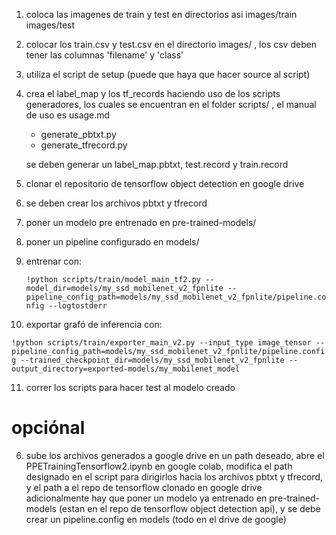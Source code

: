 1. coloca las imagenes de train y test en directorios asi
    images/train
    images/test
2. colocar los train.csv y test.csv en el directorio images/ , los csv deben tener las columnas
   'filename' y 'class'
3. utiliza el script de setup (puede que haya que hacer source al script)
4. crea el label_map y los tf_records haciendo uso de los scripts generadores, los cuales se
   encuentran en el folder scripts/ , el manual de uso es usage.md
    - generate_pbtxt.py
    - generate_tfrecord.py

   se deben  generar un label_map.pbtxt, test.record y train.record

5. clonar el repositorio de tensorflow object detection en google drive

6. se deben crear los archivos pbtxt y tfrecord

7. poner un modelo pre entrenado en pre-trained-models/

8. poner un pipeline configurado en models/

9. entrenar con:

   ```!python scripts/train/model_main_tf2.py --model_dir=models/my_ssd_mobilenet_v2_fpnlite --pipeline_config_path=models/my_ssd_mobilenet_v2_fpnlite/pipeline.config --logtostderr```

10. exportar grafó de inferencia con:

   ```!python scripts/train/exporter_main_v2.py --input_type image_tensor --pipeline_config_path=models/my_ssd_mobilenet_v2_fpnlite/pipeline.config --trained_checkpoint_dir=models/my_ssd_mobilenet_v2_fpnlite --output_directory=exported-models/my_mobilenet_model```

11. correr los scripts para hacer test al modelo creado

# opciónal
6. sube los archivos generados a google drive en un path deseado, abre el PPETrainingTensorflow2.ipynb
    en google colab, modifica el path designado en el script para dirigirlos
    hacia los archivos pbtxt y tfrecord, y el path a el repo de tensorflow clonado en google
    drive adicionalmente hay que poner un modelo ya entrenado en
    pre-trained-models (estan en el repo de tensorflow object detection api), y se debe crear
    un pipeline.config en models (todo en el drive de google)

